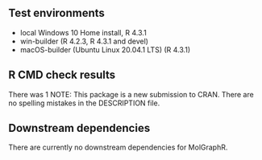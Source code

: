 ## Test environments
* local Windows 10 Home install, R 4.3.1
* win-builder (R 4.2.3, R 4.3.1 and devel)
* macOS-builder (Ubuntu Linux 20.04.1 LTS) (R 4.3.1)

## R CMD check results
There was 1 NOTE:
This package is a new submission to CRAN. There are no spelling mistakes in the DESCRIPTION file.

## Downstream dependencies
There are currently no downstream dependencies for MolGraphR.
